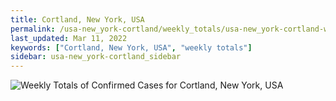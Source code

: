 ```yaml
---
title: Cortland, New York, USA
permalink: /usa-new_york-cortland/weekly_totals/usa-new_york-cortland-weekly_totals.html
last_updated: Mar 11, 2022
keywords: ["Cortland, New York, USA", "weekly totals"]
sidebar: usa-new_york-cortland_sidebar
---
```


![Weekly Totals of Confirmed Cases for Cortland, New York, USA](/covid_tracker/images/graphs/usa-new_york-cortland-weekly_totals_graph.png)
